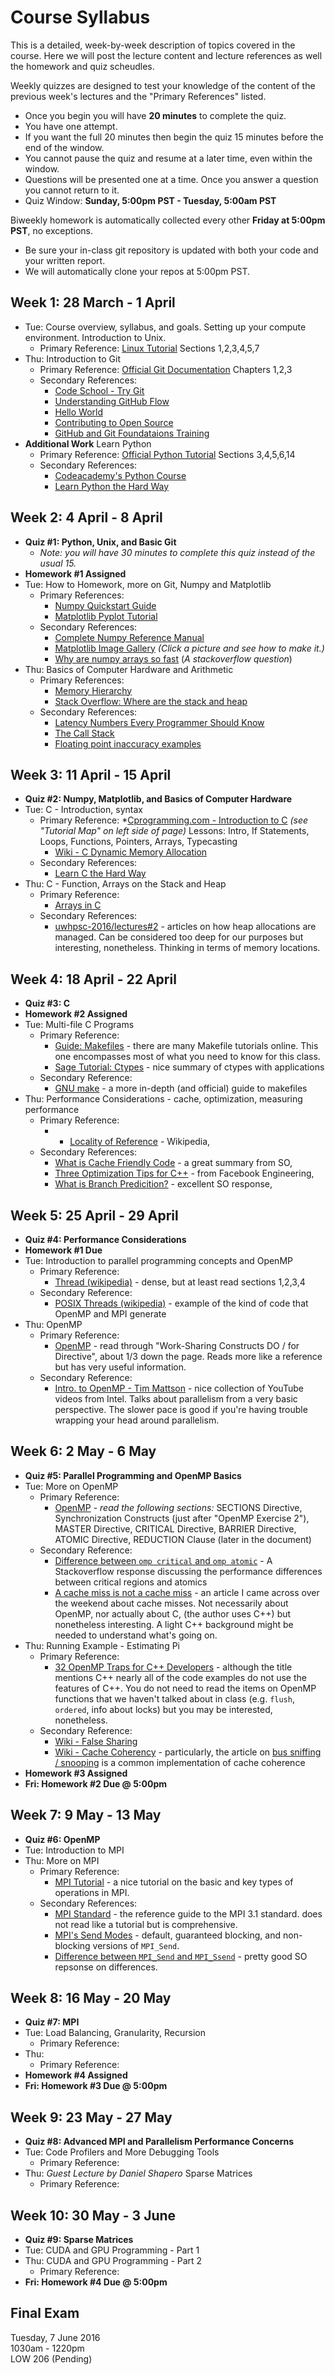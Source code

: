 # Course Syllabus

This is a detailed, week-by-week description of topics covered in the course. Here we will post the lecture content and lecture references as well the homework and quiz scheudles.

Weekly quizzes are designed to test your knowledge of the content of the previous week's lectures and the "Primary References" listed.

* Once you begin you will have **20 minutes** to complete the quiz.
* You have one attempt.
* If you want the full 20 minutes then begin the quiz 15 minutes before the end of the window.
* You cannot pause the quiz and resume at a later time, even within the window.
* Questions will be presented one at a time. Once you answer a question you cannot return to it.
* Quiz Window: **Sunday, 5:00pm PST - Tuesday, 5:00am PST**

Biweekly homework is automatically collected every other **Friday at 5:00pm PST**, no exceptions.
* Be sure your in-class git repository is updated with both your code and your written report.
* We will automatically clone your repos at 5:00pm PST.

## Week 1: 28 March - 1 April

* Tue: Course overview, syllabus, and goals. Setting up your compute environment. Introduction to Unix.
  * Primary Reference: [Linux Tutorial](http://ryanstutorials.net/linuxtutorial/) Sections 1,2,3,4,5,7
* Thu: Introduction to Git
  * Primary Reference: [Official Git Documentation](https://git-scm.com/doc) Chapters 1,2,3
  * Secondary References:
    * [Code School - Try Git](https://try.github.io/levels/1/challenges/1)
    * [Understanding GitHub Flow](https://guides.github.com/introduction/flow/)
    * [Hello World](https://guides.github.com/activities/hello-world/)
    * [Contributing to Open Source](https://guides.github.com/activities/contributing-to-open-source/)
    * [GitHub and Git Foundataions Training](https://www.youtube.com/playlist?list=PLg7s6cbtAD15G8lNyoaYDuKZSKyJrgwB-)
* **Additional Work** Learn Python
  * Primary Reference: [Official Python Tutorial](https://docs.python.org/2.7/tutorial/index.html) Sections 3,4,5,6,14
  * Secondary References:
    * [Codeacademy's Python Course](https://www.codecademy.com/learn/python)
    * [Learn Python the Hard Way](http://learnpythonthehardway.org/book/)

## Week 2: 4 April - 8 April

* **Quiz #1: Python, Unix, and Basic Git**
  * *Note: you will have 30 minutes to complete this quiz instead of the usual 15.*
* **Homework #1 Assigned**
* Tue: How to Homework, more on Git, Numpy and Matplotlib
  * Primary References:
    * [Numpy Quickstart Guide](https://docs.scipy.org/doc/numpy-dev/user/quickstart.html)
    * [Matplotlib Pyplot Tutorial](http://matplotlib.org/users/pyplot_tutorial.html)
  * Secondary References:
    * [Complete Numpy Reference Manual](http://docs.scipy.org/doc/numpy/reference/)
    * [Matplotlib Image Gallery](http://matplotlib.org/gallery.html) *(Click a picture and see how to make it.)*
    * [Why are numpy arrays so fast](http://stackoverflow.com/questions/8385602/why-are-numpy-arrays-so-fast) (*A stackoverflow question*)
* Thu: Basics of Computer Hardware and Arithmetic
  * Primary References:
    * [Memory Hierarchy](https://en.wikipedia.org/wiki/Memory_hierarchy)
    * [Stack Overflow: Where are the stack and heap](http://stackoverflow.com/questions/79923/what-and-where-are-the-stack-and-heap)
  * Secondary References:
    * [Latency Numbers Every Programmer Should Know](https://gist.github.com/jboner/2841832)
    * [The Call Stack](https://en.wikipedia.org/wiki/Call_stack)
    * [Floating point inaccuracy examples](http://stackoverflow.com/questions/2100490/floating-point-inaccuracy-examples)

## Week 3: 11 April - 15 April

* **Quiz #2: Numpy, Matplotlib, and Basics of Computer Hardware**
* Tue: C - Introduction, syntax
  * Primary Reference:
    *[Cprogramming.com - Introduction to C](http://www.cprogramming.com/tutorial/c/lesson1.html) *(see "Tutorial Map" on left side of page)* Lessons: Intro, If Statements, Loops, Functions, Pointers, Arrays, Typecasting
    * [Wiki - C Dynamic Memory Allocation](https://en.wikipedia.org/wiki/C_dynamic_memory_allocation)
  * Secondary References:
    * [Learn C the Hard Way](http://c.learncodethehardway.org/book/)
* Thu: C - Function, Arrays on the Stack and Heap
  * Primary Reference:
    * [Arrays in C](https://www.cs.swarthmore.edu/~newhall/unixhelp/C_arrays.html)
  * Secondary References:
    * [uwhpsc-2016/lectures#2](https://github.com/uwhpsc-2016/lectures/issues/2) - articles on how heap allocations are managed. Can be considered too deep for our purposes but interesting, nonetheless. Thinking in terms of memory locations.

## Week 4: 18 April - 22 April

* **Quiz #3: C**
* **Homework #2 Assigned**
* Tue: Multi-file C Programs
  * Primary Reference:
    * [Guide: Makefiles](http://www.delorie.com/djgpp/doc/ug/larger/makefiles.html) - there are many Makefile tutorials online. This one encompasses most of what you need to know for this class.
    * [Sage Tutorial: Ctypes](http://doc.sagemath.org/html/en/thematic_tutorials/numerical_sage/ctypes.html) - nice summary of ctypes with applications
  * Secondary Reference:
    * [GNU make](https://www.gnu.org/software/make/manual/make.html#Introduction) - a more in-depth (and official) guide to makefiles
* Thu: Performance Considerations - cache, optimization, measuring performance
  * Primary Reference:
    * * [Locality of Reference](https://en.wikipedia.org/wiki/Locality_of_reference) - Wikipedia,
  * Secondary References:
    * [What is Cache Friendly Code](http://stackoverflow.com/a/16699282/645494) - a great summary from SO,
    * [Three Optimization Tips for C++](https://www.facebook.com/notes/facebook-engineering/three-optimization-tips-for-c/10151361643253920) - from Facebook Engineering,
    * [What is Branch Predicition?](http://stackoverflow.com/a/11227902/645494) - excellent SO response,

## Week 5: 25 April - 29 April

* **Quiz #4: Performance Considerations**
* **Homework #1 Due**
* Tue: Introduction to parallel programming concepts and OpenMP
  * Primary Reference:
    * [Thread (wikipedia)](https://en.wikipedia.org/wiki/Thread_(computing)) - dense, but at least read sections 1,2,3,4
  * Secondary Reference:
    * [POSIX Threads (wikipedia)](https://en.wikipedia.org/wiki/POSIX_Threads) - example of the kind of code that OpenMP and MPI generate
* Thu: OpenMP
  * Primary Reference:
    * [OpenMP](https://computing.llnl.gov/tutorials/openMP/) - read through "Work-Sharing Constructs DO / for Directive", about 1/3 down the page. Reads more like a reference but has very useful information.
  * Secondary Reference:
    * [Intro. to OpenMP - Tim Mattson](https://www.youtube.com/playlist?list=PLLX-Q6B8xqZ8n8bwjGdzBJ25X2utwnoEG) - nice collection of YouTube videos from Intel. Talks about parallelism from a very basic perspective. The slower pace is good if you're having trouble wrapping your head around parallelism.

## Week 6: 2 May - 6 May

* **Quiz #5: Parallel Programming and OpenMP Basics**
* Tue: More on OpenMP
  * Primary Reference:
    * [OpenMP](https://computing.llnl.gov/tutorials/openMP/) - *read the following sections:* SECTIONS Directive, Synchronization Constructs (just after "OpenMP Exercise 2"), MASTER Directive, CRITICAL Directive, BARRIER Directive, ATOMIC Directive, REDUCTION Clause (later in the document)
  * Secondary Reference:
    * [Difference between `omp critical` and `omp atomic`](http://stackoverflow.com/a/7798994/645494) - A Stackoverflow response discussing the performance differences between critical regions and atomics
    * [A cache miss is not a cache miss](http://larshagencpp.github.io/blog/2016/05/01/a-cache-miss-is-not-a-cache-miss) - an article I came across over the weekend about cache misses. Not necessarily about OpenMP, nor actually about C, (the author uses C++) but nonetheless interesting. A light C++ background might be needed to understand what's going on.
* Thu: Running Example - Estimating Pi
  * Primary Reference:
    * [32 OpenMP Traps for C++ Developers](http://www.viva64.com/en/a/0054/) - although the title mentions C++ nearly all of the code examples do not use the features of C++. You do not need to read the items on OpenMP functions that we haven't talked about in class (e.g. `flush`, `ordered`, info about locks) but you may be interested, nonetheless.
  * Secondary Reference:
    * [Wiki - False Sharing](https://en.wikipedia.org/wiki/False_sharing)
    * [Wiki - Cache Coherency](https://en.wikipedia.org/wiki/Cache_coherence) - particularly, the article on [bus sniffing / snooping](https://en.wikipedia.org/wiki/Bus_sniffing) is a common implementation of cache coherence
* **Homework #3 Assigned**
* **Fri: Homework #2 Due @ 5:00pm**

## Week 7: 9 May - 13 May

* **Quiz #6: OpenMP**
* Tue: Introduction to MPI
* Thu: More on MPI
  * Primary Reference:
    * [MPI Tutorial](http://mpitutorial.com/tutorials/) - a nice tutorial on the basic and key types of operations in MPI.
  * Secondary References:
    * [MPI Standard](http://www.mpi-forum.org/docs/mpi-3.1/mpi31-report/mpi31-report.htm) - the reference guide to the MPI 3.1 standard. does not read like a tutorial but is comprehensive.
    * [MPI's Send Modes](http://www.mcs.anl.gov/research/projects/mpi/sendmode.html) - default, guaranteed blocking, and non-blocking versions of `MPI_Send`.
    * [Difference between `MPI_Send` and `MPI_Ssend`](http://stackoverflow.com/a/17593678/645494) - pretty good SO repsonse on differences.

## Week 8: 16 May - 20 May

* **Quiz #7: MPI**
* Tue: Load Balancing, Granularity, Recursion
  * Primary Reference:
* Thu: 
  * Primary Reference:
* **Homework #4 Assigned**
* **Fri: Homework #3 Due @ 5:00pm**

## Week 9: 23 May - 27 May

* **Quiz #8: Advanced MPI and Parallelism Performance Concerns**
* Tue: Code Profilers and More Debugging Tools
  * Primary Reference:
* Thu: *Guest Lecture by Daniel Shapero* Sparse Matrices
  * Primary Reference:

## Week 10: 30 May - 3 June

* **Quiz #9: Sparse Matrices**
* Tue: CUDA and GPU Programming - Part 1
* Thu: CUDA and GPU Programming - Part 2
  * Primary Reference:
* **Fri: Homework #4 Due @ 5:00pm**

## Final Exam

Tuesday, 7 June 2016 <br />
1030am - 1220pm <br />
LOW 206 (Pending)

